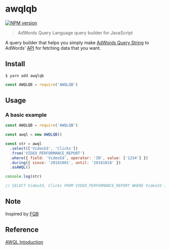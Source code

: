# awqlqb

[![NPM version][npm-image]][npm-url]

> AdWords Query Language query builder for JavaScript

A query builder that helps you simply make [AdWords Query String](https://developers.google.com/adwords/api/docs/guides/awql) to AdWords' [API](https://developers.google.com/adwords/api/docs/guides/start) for fetching data that you want.

## Install

```shell
$ yarn add awqlqb
```

```js
const AWQLQB = require('AWQLQB')
```

## Usage

### A basic example

```js
const AWQLQB = require('AWQLQB')

const awql = new AWQLQB()

const str = awql
  .select(['VideoId', 'Clicks'])
  .from('VIDEO_PERFORMANCE_REPORT')
  .where({ field: 'VideoId', operator: 'IN', value: ['1234'] })
  .during({ since: '20181001', until: '20181018' })
  .asAWQL()

console.log(str)

// SELECT VideoId, Clicks FROM VIDEO_PERFORMANCE_REPORT WHERE VideoId IN ['1234'] DURING 20181001, 20181018
```

## Note

Inspired by [FQB](https://github.com/chunkai1312/fqb)

## Reference

[AWQL Intoduction](https://developers.google.com/adwords/api/docs/guides/awql)

[npm-image]: https://img.shields.io/npm/v/awqlqb.svg
[npm-url]: https://npmjs.org/package/awqlqb
